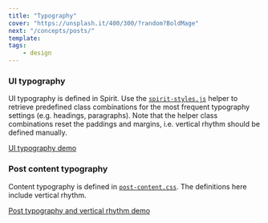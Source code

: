 ```yaml
---
title: "Typography"
cover: "https://unsplash.it/400/300/?random?BoldMage"
next: "/concepts/posts/"
template:
tags:
    - design
---
```


### UI typography

UI typography is defined in Spirit. Use the [`spirit-styles.js`](https://github.com/TryGhost/docs/blob/master/src/components/spirit-styles.js) helper to retrieve predefined class combinations for the most frequent typography settings (e.g. headings, paragraphs). Note that the helper class combinations reset the paddings and margins, i.e. vertical rhythm should be defined manually.

[UI typography demo](/design/typography/ui/)

### Post content typography

Content typography is defined in [`post-content.css`](https://github.com/TryGhost/docs/blob/master/src/components/css/post-content.css). The definitions here include vertical rhythm.

[Post typography and vertical rhythm demo](/design/typography/post/)





